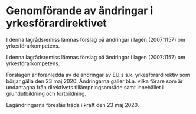 # Genomförande av ändringar i yrkesförardirektivet

I denna lagrådsremiss lämnas förslag på ändringar i lagen (2007:1157) om
yrkesförarkompetens.

I denna lagrådsremiss lämnas förslag på ändringar i lagen (2007:1157) om
yrkesförarkompetens.

Förslagen är föranledda av de ändringar av EU:s s.k. yrkesförardirektiv som börjar gälla den 23 maj 2020. Ändringarna gäller bl.a. vilka förare som är undantagna från direktivets tillämpningsområde samt innehållet i grundutbildning och fortbildning.

Lagändringarna föreslås träda i kraft den 23 maj 2020.
